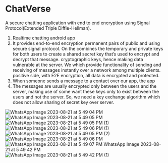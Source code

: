 # ChatVerse
A secure chatting application with end to end encryption using Signal Protocol(Extended Triple Diffie-Hellman).
1. Realtime chatting android app
2. It provides end-to-end encryption
permanent pairs of public and
using secure signal protocol. On the
combines the temporary and
private keys for both users to create
a shared secret key that’s used to
encrypt and decrypt that message.
cryptographic keys, hence making
data vulnerable at the server. We
which provide functionality of sending
and receiving of messages instantly
over a network among multiple
clients.
positive side, with E2E encryption, all
data is encrypted and protected.
3. When someone sends a message to
a contact over our app, the app
4. The messages are usually
encrypted only between the users
and the server, making use of some
want these keys only to exist
between the users and not the server.
So, we need a key exchange
algorithm which does not allow
sharing of secret key over server.

![WhatsApp Image 2023-08-21 at 5 49 04 PM](https://github.com/Anilkumawat1/ChatVerse/assets/98680635/38bbf77c-5921-479e-985c-34b61207c330)
![WhatsApp Image 2023-08-21 at 5 49 05 PM](https://github.com/Anilkumawat1/ChatVerse/assets/98680635/99f89e73-1238-41e5-a42c-1e87a6dbcc69)
![WhatsApp Image 2023-08-21 at 5 49 05 PM (1)](https://github.com/Anilkumawat1/ChatVerse/assets/98680635/706ab4d2-3d0d-40b9-9ec8-ded711587fcd)
![WhatsApp Image 2023-08-21 at 5 49 06 PM (1)](https://github.com/Anilkumawat1/ChatVerse/assets/98680635/cc6faec2-7ad9-44a9-9abf-229f586dcdac)
![WhatsApp Image 2023-08-21 at 5 49 05 PM (2)](https://github.com/Anilkumawat1/ChatVerse/assets/98680635/c9b013bf-8a02-4db1-bd49-5c7c7e5714e6)
![WhatsApp Image 2023-08-21 at 5 49 06 PM](https://github.com/Anilkumawat1/ChatVerse/assets/98680635/046bb1d1-2ffe-4978-8269-20e142fefc40)
![WhatsApp Image 2023-08-21 at 5 49 07 PM
![WhatsApp Image 2023-08-21 at 5 49 42 PM](https://github.com/Anilkumawat1/ChatVerse/assets/98680635/3a2cb122-8c2f-49a3-b183-d4f15b688a08)
](https://github.com/Anilkumawat1/ChatVerse/assets/98680635/cf0ce203-657a-4589-9311-6dc392d0ad64)
![WhatsApp Image 2023-08-21 at 5 49 42 PM (1)](https://github.com/Anilkumawat1/ChatVerse/assets/98680635/85cb8f47-bdd7-4029-88e9-a6c119566130)
